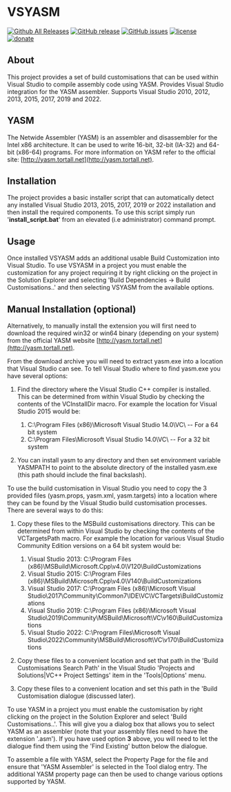 VSYASM
=============

[![Github All Releases](https://img.shields.io/github/downloads/ShiftMediaProject/VSYASM/total.svg)](https://github.com/ShiftMediaProject/VSYASM/releases)
[![GitHub release](https://img.shields.io/github/release/ShiftMediaProject/VSYASM.svg)](https://github.com/ShiftMediaProject/VSYASM/releases/latest)
[![GitHub issues](https://img.shields.io/github/issues/ShiftMediaProject/VSYASM.svg)](https://github.com/ShiftMediaProject/VSYASM/issues)
[![license](https://img.shields.io/github/license/ShiftMediaProject/VSYASM.svg)](https://github.com/ShiftMediaProject/VSYASM)
[![donate](https://img.shields.io/badge/donate-link-brightgreen.svg)](https://shiftmediaproject.github.io/8-donate/)

## About

This project provides a set of build customisations that can be used within Visual Studio to compile assembly code using YASM.
Provides Visual Studio integration for the YASM assembler.
Supports Visual Studio 2010, 2012, 2013, 2015, 2017, 2019 and 2022.

## YASM

The Netwide Assembler (YASM) is an assembler and disassembler for the Intel x86 architecture. It can be used to write 16-bit, 32-bit (IA-32) and 64-bit (x86-64) programs.
For more information on YASM refer to the official site: [http://yasm.tortall.net](http://yasm.tortall.net).

## Installation

The project provides a basic installer script that can automatically detect any installed Visual Studio 2013, 2015, 2017, 2019 or 2022 installation and then install the required components.
To use this script simply run '**install_script.bat**' from an elevated (i.e administrator) command prompt.

## Usage

Once installed VSYASM adds an additional usable Build Customization into Visual Studio. To use VSYASM in a project you must enable the customization for any project requiring it by right clicking on the project in the Solution Explorer and selecting 'Build Dependencies -> Build Customisations..' and then selecting VSYASM from the available options.

## Manual Installation (optional)

Alternatively, to manually install the extension you will first need to download the required win32 or win64 binary (depending on your system) from the official YASM website [http://yasm.tortall.net](http://yasm.tortall.net).

From the download archive you will need to extract yasm.exe into a location that Visual Studio can see.
To tell Visual Studio where to find yasm.exe you have several options:

1. Find the directory where the Visual Studio C++ compiler is installed.
This can be determined from within Visual Studio by checking the contents of the VCInstallDir macro.
For example the location for Visual Studio 2015 would be:

    1. C:\Program Files (x86)\Microsoft Visual Studio 14.0\VC\         -- For a 64 bit system
    2. C:\Program Files\Microsoft Visual Studio 14.0\VC\               -- For a 32 bit system

2. You can install yasm to any directory and then set environment variable YASMPATH to point to the absolute directory of the installed yasm.exe (this path should include the final backslash).

To use the build customisation in Visual Studio you need to copy the 3 provided files (yasm.props, yasm.xml, yasm.targets) into a location where they can be found by the Visual Studio build customisation processes.
There are several ways to do this:

1. Copy these files to the MSBuild customisations directory.
This can be determined from within Visual Studio by checking the contents of the VCTargetsPath macro.
For example the location for various Visual Studio Community Edition versions on a 64 bit system would be:

    1. Visual Studio 2013: C:\Program Files (x86)\MSBuild\Microsoft.Cpp\v4.0\V120\BuildCustomizations
    2. Visual Studio 2015: C:\Program Files (x86)\MSBuild\Microsoft.Cpp\v4.0\V140\BuildCustomizations
    3. Visual Studio 2017: C:\Program Files (x86)\Microsoft Visual Studio\2017\Community\Common7\IDE\VC\VCTargets\BuildCustomizations
	4. Visual Studio 2019: C:\Program Files (x86)\Microsoft Visual Studio\2019\Community\MSBuild\Microsoft\VC\v160\BuildCustomizations
    5. Visual Studio 2022: C:\Program Files\Microsoft Visual Studio\2022\Community\MSBuild\Microsoft\VC\v170\BuildCustomizations

2. Copy these files to a convenient location and set that path in the 'Build Customisations Search Path' in the Visual Studio 'Projects and Solutions|VC++ Project Settings' item in the 'Tools|Options' menu.

3. Copy these files to a convenient location and set this path in the 'Build Customisation dialogue (discussed later).

To use YASM in a project you must enable the customisation by right clicking on the project in the Solution Explorer and select 'Build Customisations..'. This will give you a dialog box that allows you to select YASM as an assembler (note that your assembly files need to have the extension '.asm').  If you have used option **3** above, you will need to let the dialogue find them using the 'Find Existing' button below the dialogue.

To assemble a file with YASM, select the Property Page for the file and ensure that 'YASM Assembler' is selected in the Tool dialog entry.
The additional YASM property page can then be used to change various options supported by YASM.
